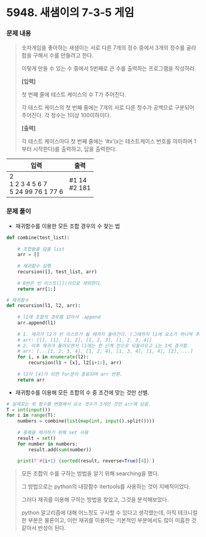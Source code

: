 # 5948. 새샘이의 7-3-5 게임

### 문제 내용

> 숫자게임을 좋아하는 새샘이는 서로 다른 7개의 정수 중에서 3개의 정수를 골라 합을 구해서 수를 만들려고 한다.
>
> 이렇게 만들 수 있는 수 중에서 5번째로 큰 수를 출력하는 프로그램을 작성하라.
>
> 
> **[입력]**
>
> 첫 번째 줄에 테스트 케이스의 수 T가 주어진다.
>
> 각 테스트 케이스의 첫 번째 줄에는 7개의 서로 다른 정수가 공백으로 구분되어 주어진다. 각 정수는 1이상 100이하이다.
>
>  
> **[출력]**
>
> 각 테스트 케이스마다 첫 번째 줄에는 ‘#x’(x는 테스트케이스 번호를 의미하며 1부터 시작한다)를 출력하고, 답을 출력한다.

| 입력                                        | 출력              |
| ------------------------------------------- | ----------------- |
| 2<br />1 2 3 4 5 6 7<br />5 24 99 76 1 77 6 | #1 14<br />#2 181 |



### 문제 풀이

- 재귀함수를 이용한 모든 조합 경우의 수 찾는 법

```python
def combine(test_list):
    
    # 조합들을 담을 list
    arr = []
    
    # 재귀함수 실행
    recursion([], test_list, arr)
    
    # 0번은 빈 리스트([])이므로 제외한다.
    return arr[1:]

# 재귀함수
def recursion(l1, l2, arr):
    
    # l1에 조합의 경우를 담아서 .append
    arr.append(l1)
    
    # 1. 재귀가 l2가 빈 리스트가 될 때까지 돌아간다. (그때까지 l1에 요소가 하나씩 추가.)
    # arr: [[], [1], [1, 2], [1, 2, 3], [1, 2, 3, 4]]
    # 2. 이후 재귀가 돌아오면서 l1에는 한 단계 전으로 되돌아오고 i는 1씩 증가함.
    # arr: [...[1, 2, 3, 4], [1, 2, 4], [1, 3, 4], [1, 4], [2], ...]
    for i, x in enumerate(l2):
        recursion(l1 + [x], l2[i+1:], arr)
        
    # l1이 [4]가 되면 for문이 종료되며 arr 반환.
    return arr
```



- 재귀함수를 이용해 모든 조합의 수 중 조건에 맞는 것만 선별.

```python
# 실제로는 위 함수를 변형해서 요소 갯수가 3개인 것만 arr에 담음.
T = int(input())
for i in range(T):
    numbers = combine(list(map(int, input().split())))
    
    # 중복을 제거하기 위해 set 사용
    result = set()
    for number in numbers:
        result.add(sum(number))
    
    print(f'#{i+1} {sorted(result, reverse=True)[4]}')
```

> 모든 조합의 수를 구하는 방법을 알기 위해 searching을 했다.
>
> 그 방법으로는 python의 내장함수 itertools를 사용하는 것이 지배적이었다.
>
> 그러다 재귀를 이용해 구하는 방법을 찾았고, 그것을 분석해보았다.
>
> python 알고리즘에 대해 어느정도 구사할 수 있다고 생각했는데, 아직 테크니컬한 부분은 물론이고, 이런 재귀를 이용하는 기본적인 부분에서도 많이 미흡한 것 같아서 반성이 된다.